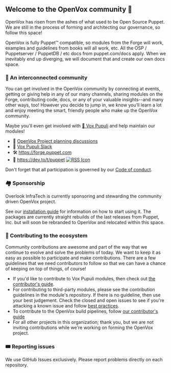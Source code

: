 ## Welcome to the OpenVox community 👋

OpenVox has risen from the ashes of what used to be Open Source Puppet. We are still in the process of forming and architecting our governance, so follow this space!

OpenVox is fully Puppet™️ compatible, so modules from the Forge will work, examples and guidelines
from books will all work, etc. All the OSP / Puppetserver / PuppetDB / etc docs from puppet.com/docs
apply. When we inevitably end up diverging, we will document that and create our own docs space.


### 🎪 An interconnected community

You can get involved in the OpenVox community by connecting at events, getting or giving help in any of our many channels, sharing modules on the Forge, contributing code, docs, or any of your valuable insights--and many other ways, too! However you decide to jump in, we know you’ll learn a lot and enjoy meeting the smart, friendly people who make up the OpenVox community.

Maybe you'll even get involved with [🦊 Vox Pupuli](https://voxpupuli.org) and help maintain our modules!

- 📝 [OpenVox Project planning discussions](https://github.com/OpenVoxProject/planning/discussions)
- 💬 [Vox Pupuli Slack](https://short.voxpupu.li/puppetcommunity_slack_signup)
- 🛠️ https://forge.puppet.com
- 📰 https://dev.to/t/puppet [![RSS Icon](https://github.com/user-attachments/assets/3eefd12a-71c4-4096-9ec7-8dc35d92d88c)](https://dev.to/feed/tag/puppet)

Don't forget that all participation is governed by our [Code of conduct](https://voxpupuli.org/coc/).


### 🏘️ Sponsorship

Overlook InfraTech is currently sponsoring and stewarding the community driven OpenVox project.

See our [installation guide](https://voxpupuli.org/openvox/install/) for information on how to
start using it. The packages are currently straight rebuilds of the last releases from Puppet, Inc.
but will soon be rebranded to OpenVox and relocated within this space.


### 🎁 Contributing to the ecosystem

Community contributions are awesome and part of the way that we continue to evolve and solve the problems of today. We want to keep it as easy as possible to participate and make contributions. There are a few guidelines that we need contributors to follow so that we can have a chance of keeping on top of things, of course!

* If you'd like to contribute to Vox Pupuli modules, then check out [the contributor's guide](https://voxpupuli.org/contributing/).
* For contributing to third-party modules, please see the contribution guidelines in the module's repository. If there is no guideline, then use your best judgement. Check the closed and open issues to see if you're attacking a known issue and follow [best practices](https://docs.github.com/en/pull-requests/collaborating-with-pull-requests/getting-started/best-practices-for-pull-requests).
* To contribute to the OpenVox build pipelines, follow [our contributor's guide](https://github.com/OpenVoxProject/planning/wiki/How-OpenVox-builds-work)
* For all other projects in this organization; thank you, but we are not inviting contributions while we're working on forming the OpenVox project.

### 🎟️ Reporting issues

We use GitHub Issues exclusively. Please report problems directly on each repository.
